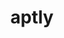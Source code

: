 ---
codehost: https://github.com/aptly-dev/aptly
logohandle: aptlyinfo
sort: aptly
title: aptly
website: https://www.aptly.info/
---